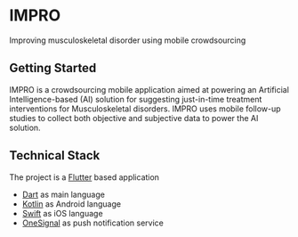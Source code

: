 # IMPRO

Improving musculoskeletal disorder using mobile crowdsourcing

## Getting Started

IMPRO is a crowdsourcing mobile application aimed at powering an Artificial Intelligence-based (AI) solution for suggesting just-in-time treatment interventions for Musculoskeletal disorders. IMPRO uses mobile follow-up studies to collect both objective and subjective data to power the AI solution.

## Technical Stack
The project is a [Flutter][flutter-site] based application 

* [Dart][dart-site] as main language
* [Kotlin][kotlin-site] as Android language 
* [Swift][swift-site] as iOS language
* [OneSignal][onesignal-site] as push notification service

[flutter-site]:https://flutter.dev/docs/
[dart-site]:https://dart.dev/guides
[kotlin-site]:https://kotlinlang.org/
[swift-site]:https://developer.apple.com/swift/
[onesignal-site]:https://documentation.onesignal.com/docs